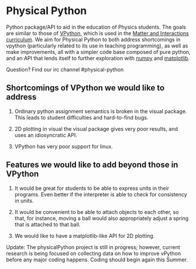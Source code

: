 Physical Python
===============

Python package/API to aid in the education of Physics students.  The
goals are similar to those of [VPython](http://vpython.org), which is
used in the [Matter and Interactions
curriculum](http://matterandinteractions.org).  We aim for Physical
Python to both address shortcomings in vpython (particularly related
to its use in teaching programming), as well as make improvements, all
with a simpler code base composed of pure python, and an API that
lends itself to further exploration with [numpy](http://numpy.org) and
[matplotlib](http://matplotlib.org).

Question? Find our irc channel #physical-python

Shortcomings of VPython we would like to address
------------------------------------------------

1. Ordinary python assignment semantics is broken in the visual
   package.  This leads to student difficulties and hard-to-find
   bugs.

2. 2D plotting in visual the visual package gives very poor results,
   and uses an idiosyncratic API.

3. VPython has very poor support for linux.

Features we would like to add beyond those in VPython
-----------------------------------------------------

1. It would be great for students to be able to express units in their
   programs.  Even better if the interpreter is able to check for
   consistency in units.

2. It would be convenient to be able to attach objects to each other,
   so that, for instance, moving a ball would also appropriately
   adjust a spring that is attached to that ball.

3. We would like to have a matplotlib-like API for 2D plotting.


Update:  The physicalPython project is still in progress; however,
         current research is being focused on collecting data on how
         to improve vPython before any major coding happens.  Coding 
         should begin again this Summer.
